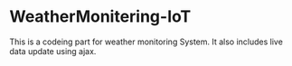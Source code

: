 # WeatherMonitering-IoT
This is a codeing part for weather monitoring System. It also includes live data update using ajax. 
